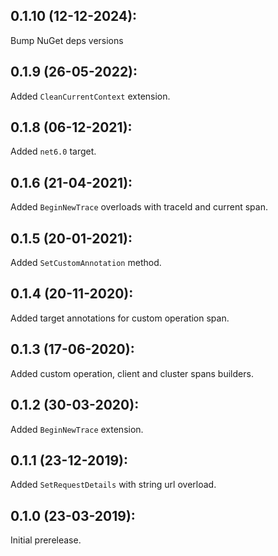 ## 0.1.10 (12-12-2024): 

Bump NuGet deps versions

## 0.1.9 (26-05-2022):

Added `CleanCurrentContext` extension.

## 0.1.8 (06-12-2021):

Added `net6.0` target.

## 0.1.6 (21-04-2021):

Added `BeginNewTrace` overloads with traceId and current span.

## 0.1.5 (20-01-2021):

Added `SetCustomAnnotation` method.

## 0.1.4 (20-11-2020):

Added target annotations for custom operation span.

## 0.1.3 (17-06-2020):

Added custom operation, client and cluster spans builders.

## 0.1.2 (30-03-2020):

Added `BeginNewTrace` extension.


## 0.1.1 (23-12-2019):

Added `SetRequestDetails` with string url overload.

## 0.1.0 (23-03-2019): 

Initial prerelease.